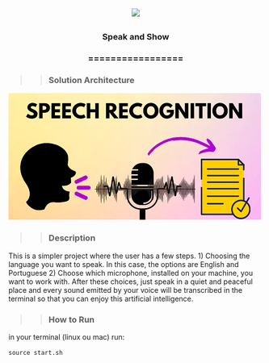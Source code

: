 <h1 align="center">
<img src="https://img.shields.io/static/v1?label=BIGDATA%20POR&message=MAYCON%20BATESTIN&color=7159c1&style=flat-square&logo=ghost"/>


<h3> <p align="center"> Speak and Show </p> </h3>
<h3> <p align="center"> ================= </p> </h3>

>> <h3> Solution Architecture </h3>

![delta](img/img.png)




>> <h3> Description </h3>

<p> This is a simpler project where the user has a few steps.
1) Choosing the language you want to speak. In this case, the options are English and Portuguese
2) Choose which microphone, installed on your machine, you want to work with.
After these choices, just speak in a quiet and peaceful place and every sound emitted by your voice will be transcribed in the terminal so that you can enjoy this artificial intelligence.</p>

>> <h3> How to Run </h3>

in your terminal (linux ou mac) run:

```
source start.sh

```
